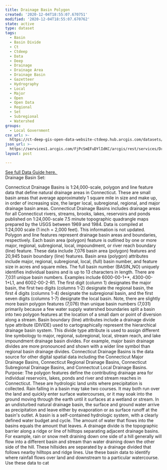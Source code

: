 ```yaml
---
title: Drainage Basin Polygon
created: '2020-12-04T18:55:07.670751'
modified: '2020-12-04T18:55:07.670762'
state: active
type: dataset
tags:
  - Basin
  - Basin Divide
  - Ct
  - Ctdeep
  - Data
  - Deep
  - Drainage
  - Drainage Area
  - Drainage Basin
  - Gazetteer
  - Hydrography
  - Local
  - Major
  - Open
  - Open Data
  - Regional
  - Set
  - Subregional
  - Watershed
groups:
  - Local Government
csv_url: >-
  https://ct-deep-gis-open-data-website-ctdeep.hub.arcgis.com/datasets/834fb9e418d0405284472b6eaee9c3e2_1.csv?outSR=%7B%22latestWkid%22%3A2234%2C%22wkid%22%3A102656%7D
json_url: >-
  https://services1.arcgis.com/FjPcSmEFuDYlIdKC/arcgis/rest/services/Drainage_Basin_Set/FeatureServer/1
layout: post

---
```

<div><a href='https://cteco.uconn.edu/guides/Basin.htm' rel='nofollow ugc' target='_blank'>See full Data Guide here. </a><br /></div>Drainage Basin Set:

Connecticut Drainage Basins is 1:24,000-scale, polygon and line feature data that define natural drainage areas in Connecticut. These are small basin areas that average approximately 1 square mile in size and make up, in order of increasing size, the larger local, subregional, regional, and major drainage basin areas. Connecticut Drainage Basins includes drainage areas for all Connecticut rivers, streams, brooks, lakes, reservoirs and ponds published on 1:24,000-scale 7.5 minute topographic quadrangle maps prepared by the USGS between 1969 and 1984. Data is compiled at 1:24,000 scale (1 inch = 2,000 feet). This information is not updated.
Polygon and line features represent drainage basin areas and boundaries, respectively. Each basin area (polygon) feature is outlined by one or more major, regional, subregional, local, impoundment, or river reach boundary (line) feature. These data include 7,076 basin area (polygon) features and 20,945 basin boundary (line) features.
Basin area (polygon) attributes include major, regional, subregional, local, (full) basin number, and feature size in acres and square miles. The full basin number (BASIN_NO) uniquely identifies individual basins and is up to 13 characters in length. There are 7,031 unique basin numbers. Examples include 6000-00-1+*, 4300-00-1+L1, and 6002-00-2-R1. The first digit (column 1) designates the major basin, the first two digits (columns 1-2) designate the regional basin, the first 4 digits (columns 1-4) designate the subregional basin, and the first seven digits (columns 1-7) designate the local basin. Note, there are slightly more basin polygon features (7,076) than unique basin numbers (7,031) primarily because a few water supply watershed boundaries split a basin into two polygon features at the location of a small dam or point of diversion along a stream.
Basin boundary (line) attributes include a drainage divide type attribute (DIVIDE) used to cartographically represent the hierarchical drainage basin system. This divide type attribute is used to assign different line symbology to major, regional, subregional, local, stream reach, and lake impoundment drainage basin divides. For example, major basin drainage divides are more pronounced and shown with a wider line symbol than regional basin drainage divides.
Connecticut Drainage Basins is the data source for other digital spatial data including the Connecticut Major Drainage Basins, Connecticut Regional Drainage Basins, Connecticut Subregional Drainage Basins, and Connectcut Local Drainage Basins.
Purpose: The polygon features define the contributing drainage area for individual reservoirs, lakes, ponds and river and stream reaches in Connecticut. These are hydrologic land units where precipitation is collected. Rain falling in a basin may take two courses. It may both run over the land and quickly enter surface watercourses, or it may soak into the ground moving through the earth until it surfaces at a wetland or stream. In an undisturbed natural drainage basin, the surface and ground water arrive as precipitation and leave either by evaporation or as surface runoff at the basin's outlet. A basin is a self-contained hydrologic system, with a clearly defined water budget and cycle. The amount of water that flows into the basins equals the amount that leaves. A drainage divide is the topographic barrier along a ridge or line of hilltops separating adjacent drainage basins. For example, rain or snow melt draining down one side of a hill generally will flow into a different basin and stream than water draining down the other side of the hill. These hillsides are separated by a drainage divided that follows nearby hilltops and ridge lines.
Use these basin data to identify where rainfall flows over land and downstream to a particular watercourse. Use these data to cat
